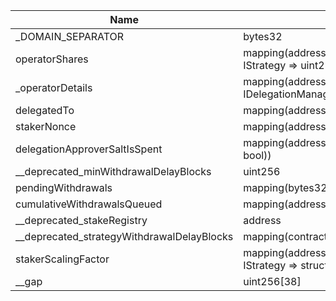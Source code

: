 | Name                                       | Type                                                                           | Slot | Offset | Bytes | Contract                                                                 |
|--------------------------------------------|--------------------------------------------------------------------------------|------|--------|-------|--------------------------------------------------------------------------|
| _DOMAIN_SEPARATOR                          | bytes32                                                                        | 0    | 0      | 32    | src/contracts/core/DelegationManagerStorage.sol:DelegationManagerStorage |
| operatorShares                             | mapping(address => mapping(contract IStrategy => uint256))                     | 1    | 0      | 32    | src/contracts/core/DelegationManagerStorage.sol:DelegationManagerStorage |
| _operatorDetails                           | mapping(address => struct IDelegationManagerTypes.OperatorDetails)             | 2    | 0      | 32    | src/contracts/core/DelegationManagerStorage.sol:DelegationManagerStorage |
| delegatedTo                                | mapping(address => address)                                                    | 3    | 0      | 32    | src/contracts/core/DelegationManagerStorage.sol:DelegationManagerStorage |
| stakerNonce                                | mapping(address => uint256)                                                    | 4    | 0      | 32    | src/contracts/core/DelegationManagerStorage.sol:DelegationManagerStorage |
| delegationApproverSaltIsSpent              | mapping(address => mapping(bytes32 => bool))                                   | 5    | 0      | 32    | src/contracts/core/DelegationManagerStorage.sol:DelegationManagerStorage |
| __deprecated_minWithdrawalDelayBlocks      | uint256                                                                        | 6    | 0      | 32    | src/contracts/core/DelegationManagerStorage.sol:DelegationManagerStorage |
| pendingWithdrawals                         | mapping(bytes32 => bool)                                                       | 7    | 0      | 32    | src/contracts/core/DelegationManagerStorage.sol:DelegationManagerStorage |
| cumulativeWithdrawalsQueued                | mapping(address => uint256)                                                    | 8    | 0      | 32    | src/contracts/core/DelegationManagerStorage.sol:DelegationManagerStorage |
| __deprecated_stakeRegistry                 | address                                                                        | 9    | 0      | 20    | src/contracts/core/DelegationManagerStorage.sol:DelegationManagerStorage |
| __deprecated_strategyWithdrawalDelayBlocks | mapping(contract IStrategy => uint256)                                         | 10   | 0      | 32    | src/contracts/core/DelegationManagerStorage.sol:DelegationManagerStorage |
| stakerScalingFactor                        | mapping(address => mapping(contract IStrategy => struct StakerScalingFactors)) | 11   | 0      | 32    | src/contracts/core/DelegationManagerStorage.sol:DelegationManagerStorage |
| __gap                                      | uint256[38]                                                                    | 12   | 0      | 1216  | src/contracts/core/DelegationManagerStorage.sol:DelegationManagerStorage |
